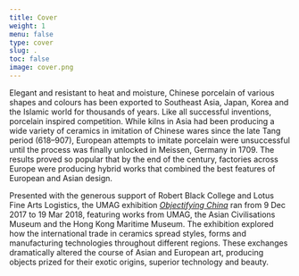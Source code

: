 ```yaml
---
title: Cover
weight: 1
menu: false
type: cover
slug: .
toc: false
image: cover.png
---
```


Elegant and resistant to heat and moisture, Chinese porcelain of various shapes and colours has been exported to Southeast Asia, Japan, Korea and the Islamic world for thousands of years. Like all successful inventions, porcelain inspired competition. While kilns in Asia had been producing a wide variety of ceramics in imitation of Chinese wares since the late Tang period (618–907), European attempts to imitate porcelain were unsuccessful until the process was finally unlocked in Meissen, Germany in 1709. The results proved so popular that by the end of the century, factories across Europe were producing hybrid works that combined the best features of European and Asian design.

Presented with the generous support of Robert Black College and Lotus Fine Arts Logistics, the UMAG exhibition [*Objectifying China*](https://www.umag.hku.hk/en/exhibition_detail.php?id=9640145) ran from 9 Dec 2017 to 19 Mar 2018, featuring works from UMAG, the Asian Civilisations Museum and the Hong Kong Maritime Museum. The exhibition explored how the international trade in ceramics spread styles, forms and manufacturing technologies throughout different regions. These exchanges dramatically altered the course of Asian and European art, producing objects prized for their exotic origins, superior technology and beauty.
